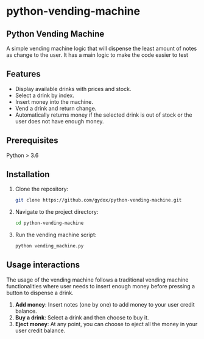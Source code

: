 # python-vending-machine
## Python Vending Machine

A simple vending machine logic that will dispense the least amount of notes as change to the user. It has a main logic to make the code easier to test

## Features
- Display available drinks with prices and stock.
- Select a drink by index.
- Insert money into the machine.
- Vend a drink and return change.
- Automatically returns money if the selected drink is out of stock or the user does not have enough money.

## Prerequisites
Python > 3.6 

## Installation

1. Clone the repository:

    ```bash
    git clone https://github.com/gydox/python-vending-machine.git
    ```

2. Navigate to the project directory:

    ```bash
    cd python-vending-machine
    ```

3. Run the vending machine script:

    ```bash
    python vending_machine.py
    ```

## Usage interactions

The usage of the vending machine follows a traditional vending machine functionalities where user needs to insert enough money before pressing a button to dispense a drink.

1. **Add money**: Insert notes (one by one) to add money to your user credit balance.
2. **Buy a drink**: Select a drink and then choose to buy it. 
3. **Eject money**: At any point, you can choose to eject all the money in your user credit balance. 
